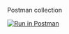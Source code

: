 Postman collection

[![Run in Postman](https://run.pstmn.io/button.svg)](https://app.getpostman.com/run-collection/14392576-bd2557c6-7619-4ca9-bba2-3203a2ad06f2?action=collection%2Ffork&collection-url=entityId%3D14392576-bd2557c6-7619-4ca9-bba2-3203a2ad06f2%26entityType%3Dcollection%26workspaceId%3Df8c45c65-7cee-40ff-ad69-88d64f704f3d)